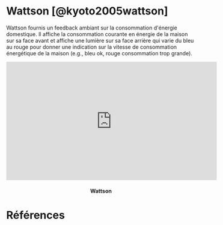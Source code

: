 # Wattson [@kyoto2005wattson]

Wattson fournis un feedback ambiant sur la consommation d'énergie domestique. Il affiche la consommation courante en énergie de la maison sur sa face avant et affiche une lumière sur sa face arrière qui varie du bleu au rouge pour donner une indication sur la vitesse de consommation énergétique de la maison (e.g., bleu ok, rouge consommation trop grande).

<iframe width="560" height="315" src="https://www.youtube.com/embed/qVvu0xhRSk0" frameborder="0" allowfullscreen></iframe>
<h4 style="text-align:center">Wattson</h4>

# Références